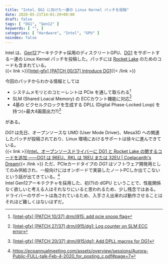 ```yaml
---
title: "Intel、DG1 に向けた一連の Linux Kernel パッチを投稿"
date: 2020-05-21T14:01:29+09:00
draft: false
tags: [ "DG1", "Gen12" ]
keywords: [ "", ]
categories: [ "Hardware", "Intel", "GPU" ]
noindex: false
---
```


Intel は、[Gen12](/tags/gen12)アーキテクチャ採用のディスクリートGPU、[DG1](/tags/dg1) をサポートする一連の Linux Kernel パッチを投稿した。パッチには [Rocket Lake](/tags/rocket_lake) のためのコードも含まれている。  
{{< link >}}[[Intel-gfx] [PATCH 00/37] Introduce DG1](https://lists.freedesktop.org/archives/intel-gfx/2020-May/240205.html){{< /link >}}

今回のパッチからわかる情報としては

 * システムメモリとのコヒーレントは PCIe を通して取られる[^3]
 * SLM (Shared Loacal Memory) の ECCカウント機能に対応[^2]
 * 4基の ピクセルクロックを生成する DPLL (Digital Phase-Locked Loop) を持つ(=最大4画面出力?)[^4]

がある。  

[^4]: [[Intel-gfx] [PATCH 20/37] drm/i915/dg1: Add DPLL macros for DG1](https://lists.freedesktop.org/archives/intel-gfx/2020-May/240236.html)
[^3]: [[Intel-gfx] [PATCH 10/37] drm/i915: add pcie snoop flag](https://lists.freedesktop.org/archives/intel-gfx/2020-May/240212.html)
[^2]: [[Intel-gfx] [PATCH 27/37] drm/i915/dg1: Log counter on SLM ECC error](https://lists.freedesktop.org/archives/intel-gfx/2020-May/240226.html)

*DG1* は先日、オープンソースな UMD (User Mode Driver)、Mesa3D への関連したパッチが投稿されており、Linux 環境におけるサポートは徐々に進んできている。  
{{< link >}}[Intel、オープンソースドライバーに DG1 と Rocket Lake の関するコードを追加 ――DG1 は 96EU、RKL は 16EU または 32EU | Coelacanth's Dream](/posts/2020/05/08/intel-add-dg1-rkl-oss-driver/){{< /link >}}
ただ、PCIeカードタイプの *DG1* はソフトウェア開発用としてのみ供給され、一般向けにはオンボードで実装したノートPCしか出てこないという話が出てきている。[^5]  
Intel Gen12アーキテクチャを採用した、初(?)の dGPU ということで、性能関係なく欲しいと考える人はそれなりにいると思われるため、少し残念ではある。  
ドライバーのサポートは為されているため、入手さえ出来れば動作させることはそれほど難しくはないはずだ。  

[^5]: <https://ecpannualmeeting.com/assets/overview/sessions/Aurora-Public-FULL-talk-Feb-4-2020_for_posting_c.pdf#page=7>
